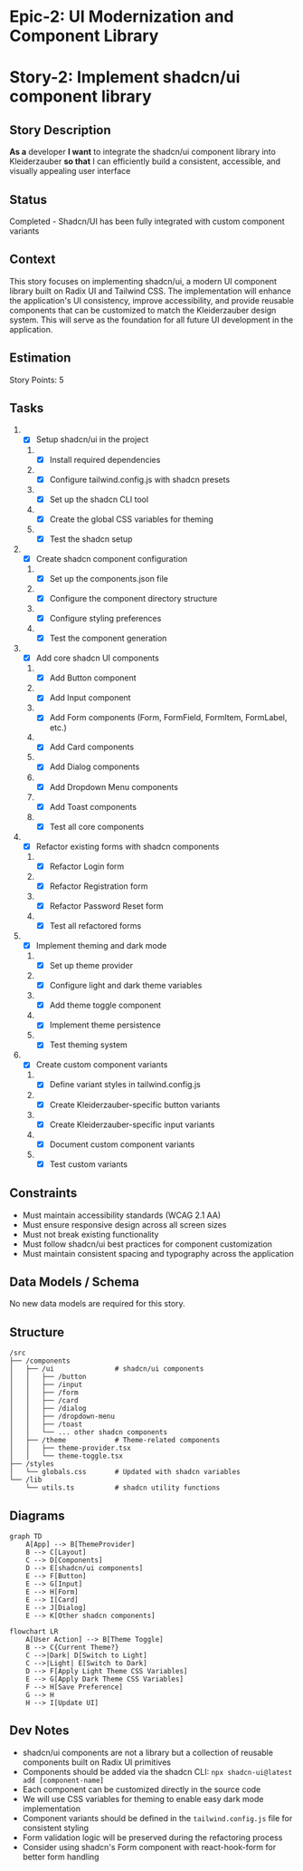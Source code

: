 # Epic-2: UI Modernization and Component Library

# Story-2: Implement shadcn/ui component library

## Story Description

**As a** developer
**I want** to integrate the shadcn/ui component library into Kleiderzauber
**so that** I can efficiently build a consistent, accessible, and visually appealing user interface

## Status

Completed - Shadcn/UI has been fully integrated with custom component variants

## Context

This story focuses on implementing shadcn/ui, a modern UI component library built on Radix UI and Tailwind CSS. The implementation will enhance the application's UI consistency, improve accessibility, and provide reusable components that can be customized to match the Kleiderzauber design system. This will serve as the foundation for all future UI development in the application.

## Estimation

Story Points: 5

## Tasks

1. - [x] Setup shadcn/ui in the project

   1. - [x] Install required dependencies
   2. - [x] Configure tailwind.config.js with shadcn presets
   3. - [x] Set up the shadcn CLI tool
   4. - [x] Create the global CSS variables for theming
   5. - [x] Test the shadcn setup

2. - [x] Create shadcn component configuration

   1. - [x] Set up the components.json file
   2. - [x] Configure the component directory structure
   3. - [x] Configure styling preferences
   4. - [x] Test the component generation

3. - [x] Add core shadcn UI components

   1. - [x] Add Button component
   2. - [x] Add Input component
   3. - [x] Add Form components (Form, FormField, FormItem, FormLabel, etc.)
   4. - [x] Add Card components
   5. - [x] Add Dialog components
   6. - [x] Add Dropdown Menu components
   7. - [x] Add Toast components
   8. - [x] Test all core components

4. - [x] Refactor existing forms with shadcn components

   1. - [x] Refactor Login form
   2. - [x] Refactor Registration form
   3. - [x] Refactor Password Reset form
   4. - [x] Test all refactored forms

5. - [x] Implement theming and dark mode

   1. - [x] Set up theme provider
   2. - [x] Configure light and dark theme variables
   3. - [x] Add theme toggle component
   4. - [x] Implement theme persistence
   5. - [x] Test theming system

6. - [x] Create custom component variants
   1. - [x] Define variant styles in tailwind.config.js
   2. - [x] Create Kleiderzauber-specific button variants
   3. - [x] Create Kleiderzauber-specific input variants
   4. - [x] Document custom component variants
   5. - [x] Test custom variants

## Constraints

- Must maintain accessibility standards (WCAG 2.1 AA)
- Must ensure responsive design across all screen sizes
- Must not break existing functionality
- Must follow shadcn/ui best practices for component customization
- Must maintain consistent spacing and typography across the application

## Data Models / Schema

No new data models are required for this story.

## Structure

```
/src
├── /components
│   ├── /ui               # shadcn/ui components
│   │   ├── /button
│   │   ├── /input
│   │   ├── /form
│   │   ├── /card
│   │   ├── /dialog
│   │   ├── /dropdown-menu
│   │   ├── /toast
│   │   └── ... other shadcn components
│   ├── /theme            # Theme-related components
│   │   ├── theme-provider.tsx
│   │   └── theme-toggle.tsx
├── /styles
│   └── globals.css       # Updated with shadcn variables
└── /lib
    └── utils.ts          # shadcn utility functions
```

## Diagrams

```mermaid
graph TD
    A[App] --> B[ThemeProvider]
    B --> C[Layout]
    C --> D[Components]
    D --> E[shadcn/ui components]
    E --> F[Button]
    E --> G[Input]
    E --> H[Form]
    E --> I[Card]
    E --> J[Dialog]
    E --> K[Other shadcn components]
```

```mermaid
flowchart LR
    A[User Action] --> B[Theme Toggle]
    B --> C{Current Theme?}
    C -->|Dark| D[Switch to Light]
    C -->|Light| E[Switch to Dark]
    D --> F[Apply Light Theme CSS Variables]
    E --> G[Apply Dark Theme CSS Variables]
    F --> H[Save Preference]
    G --> H
    H --> I[Update UI]
```

## Dev Notes

- shadcn/ui components are not a library but a collection of reusable components built on Radix UI primitives
- Components should be added via the shadcn CLI: `npx shadcn-ui@latest add [component-name]`
- Each component can be customized directly in the source code
- We will use CSS variables for theming to enable easy dark mode implementation
- Component variants should be defined in the `tailwind.config.js` file for consistent styling
- Form validation logic will be preserved during the refactoring process
- Consider using shadcn's Form component with react-hook-form for better form handling
